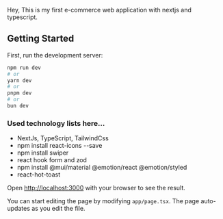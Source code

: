 Hey, This is my first e-commerce web application with nextjs and typescript.

## Getting Started

First, run the development server:

```bash
npm run dev
# or
yarn dev
# or
pnpm dev
# or
bun dev
```
### Used technology lists here...
* NextJs, TypeScript, TailwindCss
* npm install react-icons --save
* npm install swiper
* react hook form and zod
* npm install @mui/material @emotion/react @emotion/styled
* react-hot-toast

Open [http://localhost:3000](http://localhost:3000) with your browser to see the result.

You can start editing the page by modifying `app/page.tsx`. The page auto-updates as you edit the file.